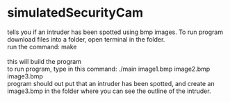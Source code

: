 # simulatedSecurityCam
tells you if an intruder has been spotted using bmp images.
To run program
download files into a folder, open terminal in the folder.<br />
run the command: make<br />   
this will build the program<br />
to run program, type in this command: ./main image1.bmp image2.bmp image3.bmp<br />
program should out put that an intruder has been spotted, and create an image3.bmp in the folder where you can see the outline of the intruder.<br />
